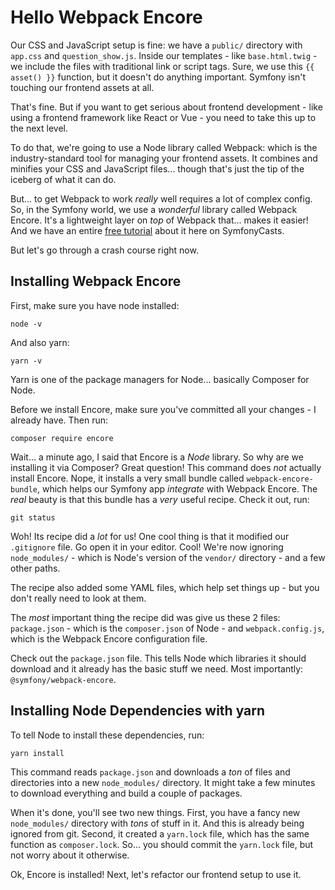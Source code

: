 # Hello Webpack Encore

Our CSS and JavaScript setup is fine: we have a `public/` directory with
`app.css` and `question_show.js`. Inside our templates - like `base.html.twig` -
we include the files with traditional link or script tags. Sure, we use this
`{{ asset() }}` function, but it doesn't do anything important. Symfony isn't
touching our frontend assets at all.

That's fine. But if you want to get serious about frontend development - like
using a frontend framework like React or Vue - you need to take this up to the
next level.

To do that, we're going to use a Node library called Webpack: which is the
industry-standard tool for managing your frontend assets. It combines
and minifies your CSS and JavaScript files... though that's just the tip of the
iceberg of what it can do.

But... to get Webpack to work *really* well requires a lot of complex config.
So, in the Symfony world, we use a *wonderful* library called Webpack Encore.
It's a lightweight layer on *top* of Webpack that... makes it easier! And we
have an entire [free tutorial](https://symfonycasts.com/screencast/webpack-encore)
about it here on SymfonyCasts.

But let's go through a crash course right now.

## Installing Webpack Encore

First, make sure you have node installed:

```terminal-silent
node -v
```

And also yarn:

```terminal-silent
yarn -v
```

Yarn is one of the package managers for Node... basically Composer for Node.

Before we install Encore, make sure you've committed all your changes - I already
have. Then run:

```terminal
composer require encore
```

Wait... a minute ago, I said that Encore is a *Node* library. So why are we
installing it via Composer? Great question! This command does *not* actually
install Encore. Nope, it installs a very small bundle called
`webpack-encore-bundle`, which helps our Symfony app *integrate* with
Webpack Encore. The *real* beauty is that this bundle has a *very* useful recipe.
Check it out, run:

```terminal
git status
```

Woh! Its recipe did a *lot* for us! One cool thing is that it modified our
`.gitignore` file. Go open it in your editor. Cool! We're now ignoring
`node_modules/` - which is Node's version of the `vendor/` directory - and a
few other paths.

The recipe also added some YAML files, which help set things up - but you don't
really need to look at them.

The *most* important thing the recipe did was give us these 2 files: `package.json` -
which is the `composer.json` of Node - and `webpack.config.js`, which is the Webpack
Encore configuration file.

Check out the `package.json` file. This tells Node which libraries it should
download and it already has the basic stuff we need. Most importantly:
`@symfony/webpack-encore`.

## Installing Node Dependencies with yarn

To tell Node to install these dependencies, run:

```terminal
yarn install
```

This command reads `package.json` and downloads a *ton* of files and directories into
a new `node_modules/` directory. It might take a few minutes to download everything
and build a couple of packages.

When it's done, you'll see two new things. First, you have a fancy new
`node_modules/` directory with *tons* of stuff in it. And this is already being
ignored from git. Second, it created a `yarn.lock` file, which has the same function
as `composer.lock`. So... you should commit the `yarn.lock` file, but not
worry about it otherwise.

Ok, Encore is installed! Next, let's refactor our frontend setup to use it.
